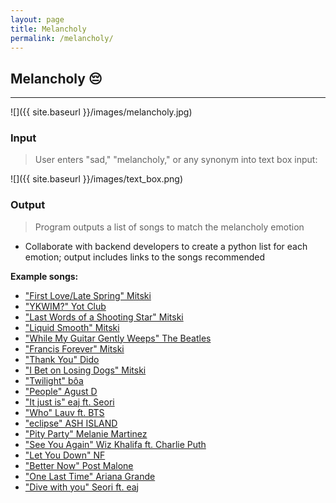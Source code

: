```yaml
---
layout: page
title: Melancholy
permalink: /melancholy/
---
```


## Melancholy 😔

---

![]({{ site.baseurl }}/images/melancholy.jpg)

### Input
> User enters "sad," "melancholy," or any synonym into text box input:

![]({{ site.baseurl }}/images/text_box.png)

### Output
> Program outputs a list of songs to match the melancholy emotion

- Collaborate with backend developers to create a python list for each emotion; output includes links to the songs recommended

**Example songs:**

- ["First Love/Late Spring" Mitski](https://www.youtube.com/watch?v=WCphVz0ZGns)
- ["YKWIM?" Yot Club](https://www.youtube.com/watch?v=dxKmowmETo4)
- ["Last Words of a Shooting Star" Mitski](https://www.youtube.com/watch?v=ssVf326Ox9g)
- ["Liquid Smooth" Mitski](https://www.youtube.com/watch?v=Bfurc6KcMwk)
- ["While My Guitar Gently Weeps" The Beatles](https://www.youtube.com/watch?v=VJDJs9dumZI)
- ["Francis Forever" Mitski](https://www.youtube.com/watch?v=UMJm_97QXHA)
- ["Thank You" Dido](https://www.youtube.com/watch?v=1TO48Cnl66w)
- ["I Bet on Losing Dogs" Mitski](https://www.youtube.com/watch?v=dQkZve4_B2A)
- ["Twilight" bôa](https://www.youtube.com/watch?v=wPAjvd0Co-Q)
- ["People" Agust D](https://open.spotify.com/track/4wDSEE082RPcnhXzPzFhCp?si=8cb8fe15bdef4deb)
- ["It just is" eaj ft. Seori](https://youtu.be/oBpaB2YzX8s)
- ["Who" Lauv ft. BTS](https://open.spotify.com/track/2qG81jL9UIP54uS8gYyP4k?si=fcf019f0bc2846b2)
- ["eclipse" ASH ISLAND](https://open.spotify.com/track/0f3qiBrjw9as43JI0IHjeV?si=22fe484e33c447bd)
- ["Pity Party" Melanie Martinez](https://open.spotify.com/track/3fo6DYGktjENCiagUeU9yH?si=cbe29b77723643b4)
- ["See You Again" Wiz Khalifa ft. Charlie Puth](https://open.spotify.com/track/2JzZzZUQj3Qff7wapcbKjc?si=c9ed547437834bde)
- ["Let You Down" NF](https://open.spotify.com/track/52okn5MNA47tk87PeZJLEL?si=ebd54774fbce48dc)
- ["Better Now" Post Malone](https://open.spotify.com/track/7dt6x5M1jzdTEt8oCbisTK?si=267bfd59bb1348dd)
- ["One Last Time" Ariana Grande](https://open.spotify.com/track/7xoUc6faLbCqZO6fQEYprd?si=12326eebe4c844e3)
- ["Dive with you" Seori ft. eaj](https://open.spotify.com/track/5RqwjQWDwxQ3HTkOfXTrS6?si=8fc3e59a43b34504)
